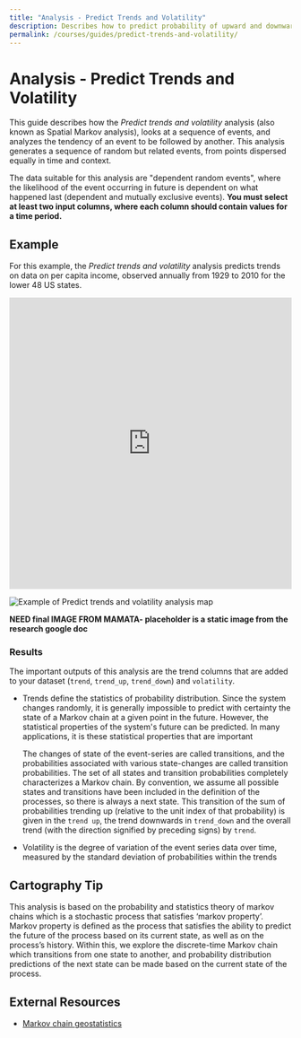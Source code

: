 ```yaml
---
title: "Analysis - Predict Trends and Volatility"
description: Describes how to predict probability of upward and downward trends using spatial Markov chains, with the CARTO Builder.
permalink: /courses/guides/predict-trends-and-volatility/
---
```


# Analysis - Predict Trends and Volatility

This guide describes how the _Predict trends and volatility_ analysis (also known as Spatial Markov analysis), looks at a sequence of events, and analyzes the tendency of an event to be followed by another. This analysis generates a sequence of random but related events, from points dispersed equally in time and context. 

The data suitable for this analysis are "dependent random events", where the likelihood of the event occurring in future is dependent on what happened last (dependent and mutually exclusive events). **You must select at least two input columns, where each column should contain values for a time period.** 

## Example

For this example, the _Predict trends and volatility_ analysis predicts trends on data on per capita income, observed annually from 1929 to 2010 for the lower 48 US states. 

<iframe width="100%" height="520" frameborder="0" src="https://team.carto.com/u/mehak-carto/builder/81bfd32c-7543-11e6-b62d-0ee66e2c9693/embed" allowfullscreen webkitallowfullscreen mozallowfullscreen oallowfullscreen msallowfullscreen></iframe>

<span class="wrap-border"><img src="/academy/img/guides/predict_trends/example.jpg" alt="Example of Predict trends and volatility analysis map" /></span>

**NEED final IMAGE FROM MAMATA- placeholder is a static image from the research google doc**

### Results

The important outputs of this analysis are the trend columns that are added to your dataset (`trend`, `trend_up`, `trend_down`) and `volatility`. 

- Trends define the statistics of probability distribution. Since the system changes randomly, it is generally impossible to predict with certainty the state of a Markov chain at a given point in the future. However, the statistical properties of the system's future can be predicted. In many applications, it is these statistical properties that are important

  The changes of state of the event-series are called transitions, and the probabilities associated with various state-changes are called transition probabilities. The set of all states and transition probabilities completely characterizes a Markov chain. By convention, we assume all possible states and transitions have been included in the definition of the processes, so there is always a next state. This transition of the sum of probabilities trending up (relative to the unit index of that probability) is given in the `trend up`, the trend downwards in `trend_down` and the overall trend (with the direction signified by preceding signs) by `trend`.

- Volatility is the degree of variation of the event series data over time, measured by the standard deviation of probabilities within the trends

## Cartography Tip

This analysis is based on the probability and statistics theory of markov chains which is a stochastic process that satisfies ‘markov property’. Markov property is defined as the process that satisfies the ability to predict the future of the process based on its current state, as well as on the process’s history. Within this, we explore the discrete-time Markov chain which transitions from one state to another, and probability distribution predictions of the next state can be made based on the current state of the process.

## External Resources

- [Markov chain geostatistics](http://gis.geog.uconn.edu/weidong/Markov_chain_spatial_statistics.htm)
